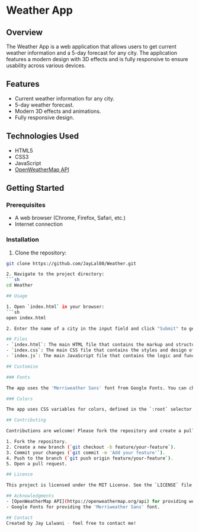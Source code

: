 # Weather App

## Overview
The Weather App is a web application that allows users to get current weather information and a 5-day forecast for any city. The application features a modern design with 3D effects and is fully responsive to ensure usability across various devices.

## Features
- Current weather information for any city.
- 5-day weather forecast.
- Modern 3D effects and animations.
- Fully responsive design.

## Technologies Used
- HTML5
- CSS3
- JavaScript
- [OpenWeatherMap API](https://openweathermap.org/api)

## Getting Started

### Prerequisites
- A web browser (Chrome, Firefox, Safari, etc.)
- Internet connection

### Installation
1. Clone the repository:
  ```sh
  git clone https://github.com/JayLal08/Weather.git

2. Navigate to the project directory:
  ```sh
  cd Weather

## Usage

1. Open `index.html` in your browser:
  ```sh
  open index.html

2. Enter the name of a city in the input field and click "Submit" to get the current weather and 5-day forecast for that city.

## Files
- `index.html`: The main HTML file that contains the markup and structure of the web page.
- `index.css`: The main CSS file that contains the styles and design of the web page.
- `index.js`: The main JavaScript file that contains the logic and functionality of the web page.

## Customise

### Fonts

The app uses the 'Merriweather Sans' font from Google Fonts. You can change the font by updating the link in the `<head>` section of `index.html`.

### Colors

The app uses CSS variables for colors, defined in the `:root` selector in `index.css`. You can customize the color scheme by modifying these variables:

## Contributing

Contributions are welcome! Please fork the repository and create a pull request with your changes.

1. Fork the repository.
2. Create a new branch (`git checkout -b feature/your-feature`).
3. Commit your changes (`git commit -m 'Add your feature'`).
4. Push to the branch (`git push origin feature/your-feature`).
5. Open a pull request.

## Licence

This project is licensed under the MIT License. See the `LICENSE` file for details.

## Acknowledgments
- [OpenWeatherMap API](https://openweathermap.org/api) for providing weather data.
- Google Fonts for providing the 'Merriweather Sans' font.

## Contact
Created by Jay Lalwani - feel free to contact me!